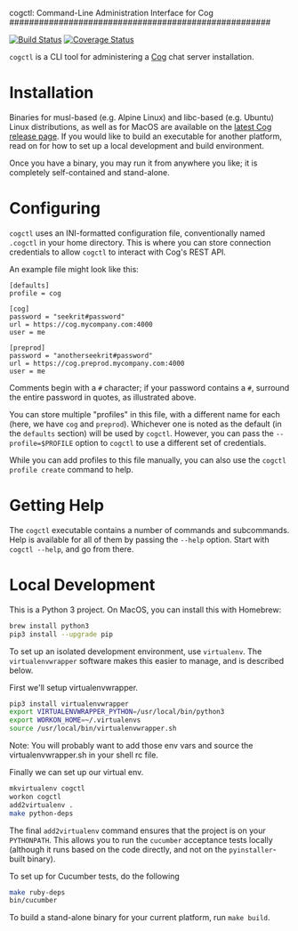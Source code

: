 cogctl: Command-Line Administration Interface for Cog
#####################################################

[![Build Status](https://travis-ci.org/operable/cogctl.svg?branch=master)](https://travis-ci.org/operable/cogctl)
[![Coverage Status](https://coveralls.io/repos/github/operable/cogctl/badge.svg?branch=master)](https://coveralls.io/github/operable/cogctl?branch=master)

`cogctl` is a CLI tool for administering a
[Cog](https://github.com/operable/cog) chat server installation.

# Installation

Binaries for musl-based (e.g. Alpine Linux) and libc-based
(e.g. Ubuntu) Linux distributions, as well as for MacOS are available
on the [latest Cog release
page](https://github.com/operable/cog/releases). If you would like to
build an executable for another platform, read on for how to set up a
local development and build environment.

Once you have a binary, you may run it from anywhere you like; it is
completely self-contained and stand-alone.

# Configuring

`cogctl` uses an INI-formatted configuration file, conventionally
named `.cogctl` in your home directory. This is where you can store
connection credentials to allow `cogctl` to interact with Cog's REST
API.

An example file might look like this:
```
[defaults]
profile = cog

[cog]
password = "seekrit#password"
url = https://cog.mycompany.com:4000
user = me

[preprod]
password = "anotherseekrit#password"
url = https://cog.preprod.mycompany.com:4000
user = me
```

Comments begin with a `#` character; if your password contains a `#`,
surround the entire password in quotes, as illustrated above.

You can store multiple "profiles" in this file, with a different name
for each (here, we have `cog` and `preprod`). Whichever one is noted
as the default (in the `defaults` section) will be used by
`cogctl`. However, you can pass the `--profile=$PROFILE` option to
`cogctl` to use a different set of credentials.

While you can add profiles to this file manually, you can also use the
`cogctl profile create` command to help.

# Getting Help

The `cogctl` executable contains a number of commands and
subcommands. Help is available for all of them by passing the `--help`
option. Start with `cogctl --help`, and go from there.

# Local Development

This is a Python 3 project. On MacOS, you can install this with
Homebrew:

```sh
brew install python3
pip3 install --upgrade pip
```

To set up an isolated development environment, use `virtualenv`. The
`virtualenvwrapper` software makes this easier to manage, and is
described below.

First we'll setup virtualenvwrapper.

```sh
pip3 install virtualenvwrapper
export VIRTUALENVWRAPPER_PYTHON=/usr/local/bin/python3
export WORKON_HOME=~/.virtualenvs
source /usr/local/bin/virtualenvwrapper.sh
```

Note: You will probably want to add those env vars and source the
virtualenvwrapper.sh in your shell rc file.

Finally we can set up our virtual env.

```sh
mkvirtualenv cogctl
workon cogctl
add2virtualenv .
make python-deps
```

The final `add2virtualenv` command ensures that the project is on your
`PYTHONPATH`. This allows you to run the `cucumber` acceptance tests
locally (although it runs based on the code directly, and not on the
`pyinstaller`-built binary).

To set up for Cucumber tests, do the following

```sh
make ruby-deps
bin/cucumber
```

To build a stand-alone binary for your current platform, run `make build`.
